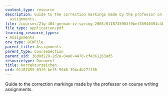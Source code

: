 ```yaml
---
content_type: resource
description: Guide to the correction markings made by the professor on course writing
  assignments.
file: /courses/21g-404-german-iv-spring-2005/0118745903f9bef55940394c4b27f136_MIT21G_404S05_korrekturzei.pdf
file_type: application/pdf
learning_resource_types:
- Assignments
ocw_type: OCWFile
parent_title: Assignments
parent_type: CourseSection
parent_uid: 36d8d228-2d2a-04a0-4470-cf4361263ad5
resourcetype: Document
title: Korrekturzeichen
uid: 01187459-03f9-bef5-5940-394c4b27f136
---
```

Guide to the correction markings made by the professor on course writing assignments.

